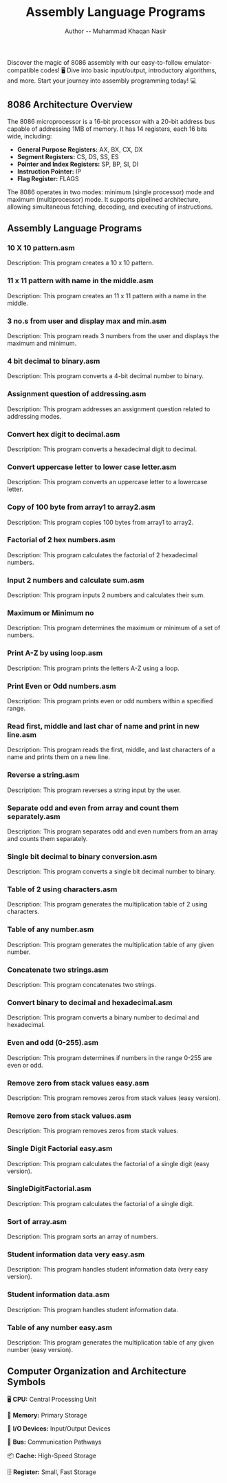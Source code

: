 <!DOCTYPE html>
<html lang="en">
<head>
    <meta charset="UTF-8">
    <meta name="viewport" content="width=device-width, initial-scale=1.0">
</head>
<body>
    <header>
        <h1>Assembly Language Programs</h1>
        <p>Author -- Muhammad Khaqan Nasir</p>
    </header>
    <section>
        <p>Discover the magic of 8086 assembly with our easy-to-follow emulator-compatible codes! 🖥️ Dive into basic input/output, introductory algorithms, and more. Start your journey into assembly programming today! 💻</p>
    </section>
    <section>
        <h2>8086 Architecture Overview</h2>
        <p>The 8086 microprocessor is a 16-bit processor with a 20-bit address bus capable of addressing 1MB of memory. It has 14 registers, each 16 bits wide, including:</p>
        <ul>
            <li><b>General Purpose Registers:</b> AX, BX, CX, DX</li>
            <li><b>Segment Registers:</b> CS, DS, SS, ES</li>
            <li><b>Pointer and Index Registers:</b> SP, BP, SI, DI</li>
            <li><b>Instruction Pointer:</b> IP</li>
            <li><b>Flag Register:</b> FLAGS</li>
        </ul>
        <p>The 8086 operates in two modes: minimum (single processor) mode and maximum (multiprocessor) mode. It supports pipelined architecture, allowing simultaneous fetching, decoding, and executing of instructions.</p>
    </section>
    <section>
        <h2>Assembly Language Programs</h2>
        <div>
            <h3>10 X 10 pattern.asm</h3>
            <p>Description: This program creates a 10 x 10 pattern.</p>
        </div>
        <div>
            <h3>11 x 11 pattern with name in the middle.asm</h3>
            <p>Description: This program creates an 11 x 11 pattern with a name in the middle.</p>
        </div>
        <div>
            <h3>3 no.s from user and display max and min.asm</h3>
            <p>Description: This program reads 3 numbers from the user and displays the maximum and minimum.</p>
        </div>
        <div>
            <h3>4 bit decimal to binary.asm</h3>
            <p>Description: This program converts a 4-bit decimal number to binary.</p>
        </div>
        <div>
            <h3>Assignment question of addressing.asm</h3>
            <p>Description: This program addresses an assignment question related to addressing modes.</p>
        </div>
        <div>
            <h3>Convert hex digit to decimal.asm</h3>
            <p>Description: This program converts a hexadecimal digit to decimal.</p>
        </div>
        <div>
            <h3>Convert uppercase letter to lower case letter.asm</h3>
            <p>Description: This program converts an uppercase letter to a lowercase letter.</p>
        </div>
        <div>
            <h3>Copy of 100 byte from array1 to array2.asm</h3>
            <p>Description: This program copies 100 bytes from array1 to array2.</p>
        </div>
        <div>
            <h3>Factorial of 2 hex numbers.asm</h3>
            <p>Description: This program calculates the factorial of 2 hexadecimal numbers.</p>
        </div>
        <div>
            <h3>Input 2 numbers and calculate sum.asm</h3>
            <p>Description: This program inputs 2 numbers and calculates their sum.</p>
        </div>
        <div>
            <h3>Maximum or Minimum no</h3>
            <p>Description: This program determines the maximum or minimum of a set of numbers.</p>
        </div>
        <div>
            <h3>Print A-Z by using loop.asm</h3>
            <p>Description: This program prints the letters A-Z using a loop.</p>
        </div>
        <div>
            <h3>Print Even or Odd numbers.asm</h3>
            <p>Description: This program prints even or odd numbers within a specified range.</p>
        </div>
        <div>
            <h3>Read first, middle and last char of name and print in new line.asm</h3>
            <p>Description: This program reads the first, middle, and last characters of a name and prints them on a new line.</p>
        </div>
        <div>
            <h3>Reverse a string.asm</h3>
            <p>Description: This program reverses a string input by the user.</p>
        </div>
        <div>
            <h3>Separate odd and even from array and count them separately.asm</h3>
            <p>Description: This program separates odd and even numbers from an array and counts them separately.</p>
        </div>
        <div>
            <h3>Single bit decimal to binary conversion.asm</h3>
            <p>Description: This program converts a single bit decimal number to binary.</p>
        </div>
        <div>
            <h3>Table of 2 using characters.asm</h3>
            <p>Description: This program generates the multiplication table of 2 using characters.</p>
        </div>
        <div>
            <h3>Table of any number.asm</h3>
            <p>Description: This program generates the multiplication table of any given number.</p>
        </div>
        <div>
            <h3>Concatenate two strings.asm</h3>
            <p>Description: This program concatenates two strings.</p>
        </div>
        <div>
            <h3>Convert binary to decimal and hexadecimal.asm</h3>
            <p>Description: This program converts a binary number to decimal and hexadecimal.</p>
        </div>
        <div>
            <h3>Even and odd (0-255).asm</h3>
            <p>Description: This program determines if numbers in the range 0-255 are even or odd.</p>
        </div>
        <div>
            <h3>Remove zero from stack values easy.asm</h3>
            <p>Description: This program removes zeros from stack values (easy version).</p>
        </div>
        <div>
            <h3>Remove zero from stack values.asm</h3>
            <p>Description: This program removes zeros from stack values.</p>
        </div>
        <div>
            <h3>Single Digit Factorial easy.asm</h3>
            <p>Description: This program calculates the factorial of a single digit (easy version).</p>
        </div>
        <div>
            <h3>SingleDigitFactorial.asm</h3>
            <p>Description: This program calculates the factorial of a single digit.</p>
        </div>
        <div>
            <h3>Sort of array.asm</h3>
            <p>Description: This program sorts an array of numbers.</p>
        </div>
        <div>
            <h3>Student information data very easy.asm</h3>
            <p>Description: This program handles student information data (very easy version).</p>
        </div>
        <div>
            <h3>Student information data.asm</h3>
            <p>Description: This program handles student information data.</p>
        </div>
        <div>
            <h3>Table of any number easy.asm</h3>
            <p>Description: This program generates the multiplication table of any given number (easy version).</p>
        </div>
        <!-- Add more programs as needed -->
    </section>
    <section>
        <h2>Computer Organization and Architecture Symbols</h2>
        <div>
            <p>🖥️ <b>CPU:</b> Central Processing Unit</p>
        </div>
        <div>
            <p>💾 <b>Memory:</b> Primary Storage</p>
        </div>
        <div>
            <p>📄 <b>I/O Devices:</b> Input/Output Devices</p>
        </div>
        <div>
            <p>🔄 <b>Bus:</b> Communication Pathways</p>
        </div>
        <div>
            <p>📦 <b>Cache:</b> High-Speed Storage</p>
        </div>
        <div>
            <p>🗄️ <b>Register:</b> Small, Fast Storage</p>
        </div>
        <!-- Add more symbols and descriptions as needed -->
    </section>
</body>
</html>
